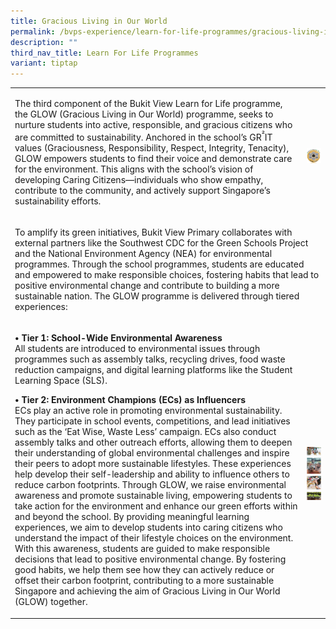 ```yaml
---
title: Gracious Living in Our World
permalink: /bvps-experience/learn-for-life-programmes/gracious-living-in-our-world/
description: ""
third_nav_title: Learn For Life Programmes
variant: tiptap
---
```

<table style="minWidth: 50px">
<colgroup>
<col>
<col>
</colgroup>
<tbody>
<tr>
<td rowspan="1" colspan="1">
<p>The third component of the Bukit View Learn for Life programme, the GLOW
(Gracious Living in Our World) programme, seeks to nurture students into active, responsible, and gracious citizens who are committed to sustainability. Anchored in the school’s GR<sup>²</sup>IT values (Graciousness, Responsibility, Respect, Integrity, Tenacity), GLOW empowers students to find their voice and demonstrate care for the environment. This aligns with the school’s vision of developing Caring Citizens—individuals who show empathy, contribute to the community, and actively support Singapore’s sustainability efforts.</p>
</td>
<td rowspan="1" colspan="1">
<p></p>
<div class="isomer-image-wrapper">
<img style="width: 100%" height="auto" width="100%" alt="" src="/images/BVPS Experience/LEARN FOR LIFE PROGRAMMES/Gracious living in our world/Gracious_Living_1.jpg">
</div>
</td>
</tr>
<tr>
<td rowspan="1" colspan="2">
<p>To amplify its green initiatives, Bukit View Primary collaborates with external partners like the Southwest CDC for the Green Schools Project and the National Environment Agency (NEA) for environmental programmes. Through the school programmes, students are educated and empowered to make responsible choices, fostering habits that lead to positive environmental change and contribute to building a more sustainable nation. The GLOW programme is delivered through tiered experiences:</p>
</td>
</tr>
<tr>
<td rowspan="1" colspan="1">
<p><strong>• Tier 1: School-Wide Environmental Awareness</strong><br>
All students are introduced to environmental issues through programmes such as assembly talks, recycling drives, food waste reduction campaigns, and digital learning platforms like the Student Learning Space (SLS).</p>
<p><strong>• Tier 2: Environment Champions (ECs) as Influencers</strong><br>
ECs play an active role in promoting environmental sustainability. They participate in school events, competitions, and lead initiatives such as the ‘Eat Wise, Waste Less’ campaign. ECs also conduct assembly talks and other outreach efforts, allowing them to deepen their understanding of global environmental challenges and inspire their peers to adopt more sustainable lifestyles. These experiences help develop their self-leadership and ability to influence others to reduce carbon footprints. Through GLOW, we raise environmental awareness and promote sustainable living, empowering students to take action for the environment and enhance our green efforts within and beyond the school. By providing meaningful learning experiences, we aim to develop students into caring citizens who understand the impact of their lifestyle choices on the environment. With this awareness, students are guided to make responsible decisions that lead to positive environmental change. By fostering good habits, we help them see how they can actively reduce or offset their carbon footprint, contributing to a more sustainable Singapore and achieving the aim of Gracious Living in Our World (GLOW) together.</p>
</td>
<td rowspan="1" colspan="1">
<p></p>
<div class="isomer-image-wrapper">
<img style="width: 100%" height="auto" width="100%" alt="" src="/images/BVPS Experience/LEARN FOR LIFE PROGRAMMES/Gracious living in our world/Gracious_Living_2.jpg">
</div>
<div class="isomer-image-wrapper">
<img style="width: 100%" height="auto" width="100%" alt="" src="/images/BVPS Experience/LEARN FOR LIFE PROGRAMMES/Gracious living in our world/Gracious_Living_3.jpg">
</div>
<div class="isomer-image-wrapper">
<img style="width: 100%" height="auto" width="100%" alt="" src="/images/BVPS Experience/LEARN FOR LIFE PROGRAMMES/Gracious living in our world/Gracious_Living_4.jpg">
</div>
<div class="isomer-image-wrapper">
<img style="width: 100%" height="auto" width="100%" alt="" src="/images/BVPS Experience/LEARN FOR LIFE PROGRAMMES/Gracious living in our world/Gracious_Living_5.jpg">
</div>
</td>
</tr>
</tbody>
</table>
<p></p>